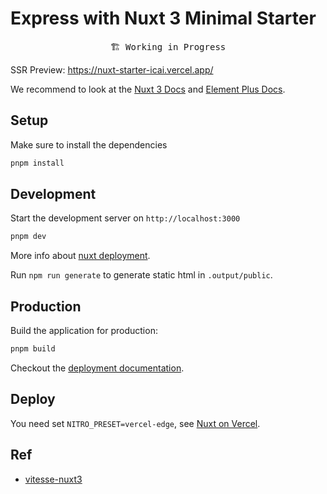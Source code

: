 # Express with Nuxt 3 Minimal Starter

<pre align="center">
🏗 Working in Progress
</pre>

SSR Preview: <https://nuxt-starter-icai.vercel.app/>


We recommend to look at the [Nuxt 3 Docs](https://nuxt.com/) and [Element Plus Docs](https://element-plus.org/).

## Setup

Make sure to install the dependencies

```bash
pnpm install
```

## Development

Start the development server on `http://localhost:3000`

```bash
pnpm dev
```

More info about [nuxt deployment](https://nuxt.com/docs/getting-started/deployment#presets).

Run `npm run generate` to generate static html in `.output/public`.

## Production

Build the application for production:

```bash
pnpm build
```

Checkout the [deployment documentation](https://nuxt.com/docs/getting-started/deployment).

## Deploy

You need set `NITRO_PRESET=vercel-edge`, see [Nuxt on Vercel](https://vercel.com/docs/frameworks/nuxt#edge-functions).

## Ref

- [vitesse-nuxt3](https://github.com/antfu/vitesse-nuxt3)
